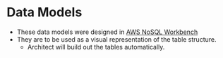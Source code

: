 # Data Models

- These data models were designed in [AWS NoSQL Workbench](https://docs.aws.amazon.com/amazondynamodb/latest/developerguide/workbench.settingup.html)
- They are to be used as a visual representation of the table structure.
  - Architect will build out the tables automatically.
  